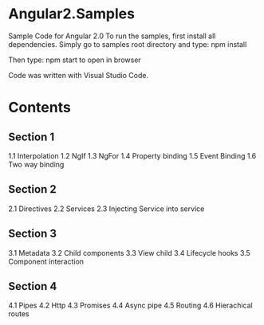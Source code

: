 # Angular2.Samples
Sample Code for Angular 2.0
To run the samples, first install all dependencies.
Simply go to samples root directory and type:
npm install

Then type:
npm start to open in browser

Code was written with Visual Studio Code.

# Contents

## Section 1
1.1 Interpolation
1.2 NgIf
1.3 NgFor
1.4 Property binding
1.5 Event Binding
1.6 Two way binding

## Section 2
2.1 Directives
2.2 Services
2.3 Injecting Service into service

## Section 3
3.1 Metadata
3.2 Child components
3.3 View child
3.4 Lifecycle hooks
3.5 Component interaction

## Section 4
4.1 Pipes
4.2 Http
4.3 Promises
4.4 Async pipe
4.5 Routing
4.6 Hierachical routes